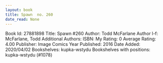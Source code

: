 ```yaml
---
layout: book
title: Spawn  no. 260
date_read: None
---
```


Book Id: 27881898
Title: Spawn #260
Author: Todd McFarlane
Author l-f: McFarlane, Todd
Additional Authors: 
ISBN: 
My Rating: 0
Average Rating: 4.00
Publisher: Image Comics
Year Published: 2016
Date Added: 2020/04/02
Bookshelves: kupka-wstydu
Bookshelves with positions: kupka-wstydu (#1078)

